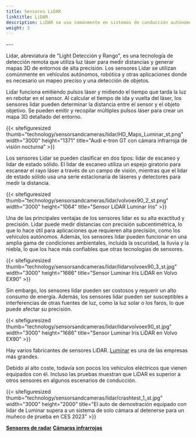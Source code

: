 ```yaml
---
title: Sensores LiDAR
linktitle: LiDAR
description: LiDAR se usa comúnmente en sistemas de conducción autónomos, pero también se está volviendo más común en funciones ADAS.
weight: 3
---
```

<!-- markdownlint-disable MD033 -->---

Lidar, abreviatura de "Light Detección y Rango", es una tecnología de detección remota que utiliza luz láser para medir distancias y generar mapas 3D de entornos de alta precisión. Los sensores Lidar se utilizan comúnmente en vehículos autónomos, robótica y otras aplicaciones donde es necesario un mapeo preciso y una detección de objetos.

Lidar funciona emitiendo pulsos láser y midiendo el tiempo que tarda la luz en rebotar en el sensor. Al calcular el tiempo de ida y vuelta del láser, los sensores lidar pueden determinar la distancia entre el sensor y el objeto objetivo. Se pueden emitir y recopilar múltiples pulsos láser para crear un mapa 3D detallado del entorno.

{{< sitefiguresized thumb="technology/sensorsandcameras/lidar/HD_Maps_Luminar_st.png" width="3000" height="1371" title="Audi e-tron GT con cámara infrarroja de visión nocturna" >}}

Los sensores Lidar se pueden clasificar en dos tipos: lidar de escaneo y lidar de estado sólido. El lidar de escaneo utiliza un espejo giratorio para escanear el rayo láser a través de un campo de visión, mientras que el lidar de estado sólido usa una serie estacionaria de láseres y detectores para medir la distancia.

{{< sitefiguresized thumb="technology/sensorsandcameras/lidar/volvoex90_2_st.png" width="3000" height="1064" title="Sensor LiDAR Luminar Iris" >}}

Una de las principales ventajas de los sensores lidar es su alta exactitud y precisión. Lidar puede medir distancias con precisión subcentimétrica, lo que lo hace útil para aplicaciones que requieren alta precisión, como los vehículos autónomos. Además, los sensores lidar pueden funcionar en una amplia gama de condiciones ambientales, incluida la oscuridad, la lluvia y la niebla, lo que los hace más confiables que otras tecnologías de sensores.

{{< sitefiguresized thumb="technology/sensorsandcameras/lidar/lidarvolvoex90_3_st.jpg" width="3000" height="1686" title="Sensor Luminar Iris LiDAR en Volvo EX90" >}}

Sin embargo, los sensores lidar pueden ser costosos y requerir un alto consumo de energía. Además, los sensores lidar pueden ser susceptibles a interferencias de otras fuentes de luz, como la luz solar o los faros, lo que puede afectar su precisión.

{{< sitefiguresized thumb="technology/sensorsandcameras/lidar/lidarvolvoex90_st.jpg" width="3000" height="1686" title="Sensor Luminar Iris LiDAR en Volvo EX90" >}}

Hay varios fabricantes de sensores LiDAR. [Luminar](https://www.luminartech.com/technology#iris) es una de las empresas más grandes.

Debido al alto coste, todavía son pocos los vehículos eléctricos que vienen equipados con él. Incluso las pruebas muestran que LiDAR es superior a otros sensores en algunos escenarios de conducción.

{{< sitefiguresized thumb="technology/sensorsandcameras/lidar/crashtest_1_st.jpg" width="3000" height="2000" title="El auto de demostración equipado con lidar de Luminar supera a un sistema de solo cámara al detenerse para un muñeco de prueba en CES 2023" >}}

<div class="mt-3 mb-3">
     <a href="../radar/" class="text-decoration-none text-black"><strong><i class="bi-arrow-left"></i> Sensores de radar</strong></a>
     <a href="../infrared/" class="text-decoration-none text-black float-end"><strong>Cámaras infrarrojas<i class="bi-arrow-right"></i></strong></a>
</div>